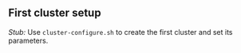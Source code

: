 ## First cluster setup

*Stub:* Use `cluster-configure.sh` to create the first cluster and set its parameters.
